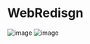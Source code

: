 # WebRedisgn

![image](https://user-images.githubusercontent.com/73299058/178842050-f802b5d6-b83c-4127-a8c0-8b06e9dfc102.png)
![image](https://user-images.githubusercontent.com/73299058/179526727-251f0716-d605-4fe4-ad12-70ec191cef46.png)
